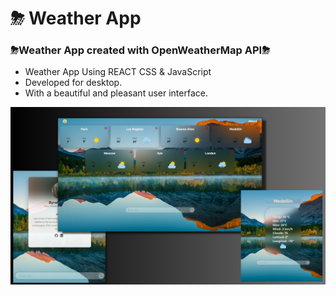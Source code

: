 # ⛈ Weather App

### ⛈Weather App created with OpenWeatherMap API⛈

- Weather App Using REACT CSS & JavaScript
- Developed for desktop.
- With a beautiful and pleasant user interface.

![preview img](/preview.png)
